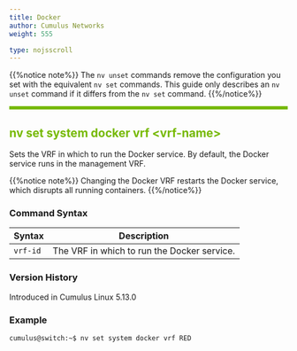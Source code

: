 ```yaml
---
title: Docker
author: Cumulus Networks
weight: 555

type: nojsscroll
---
```

<style>
h { color: RGB(118,185,0)}
</style>
{{%notice note%}}
The `nv unset` commands remove the configuration you set with the equivalent `nv set` commands. This guide only describes an `nv unset` command if it differs from the `nv set` command.
{{%/notice%}}

<HR STYLE="BORDER: DASHED RGB(118,185,0) 0.5PX;BACKGROUND-COLOR: RGB(118,185,0);HEIGHT: 4.0PX;"/>

## <h>nv set system docker vrf \<vrf-name\></h>

Sets the VRF in which to run the Docker service. By default, the Docker service runs in the management VRF.

{{%notice note%}}
Changing the Docker VRF restarts the Docker service, which disrupts all running containers.
{{%/notice%}}

### Command Syntax

| Syntax |  Description   |
| ---------  | -------------- |
| `vrf-id` | The VRF in which to run the Docker service. |

### Version History

Introduced in Cumulus Linux 5.13.0

### Example

```
cumulus@switch:~$ nv set system docker vrf RED
```
